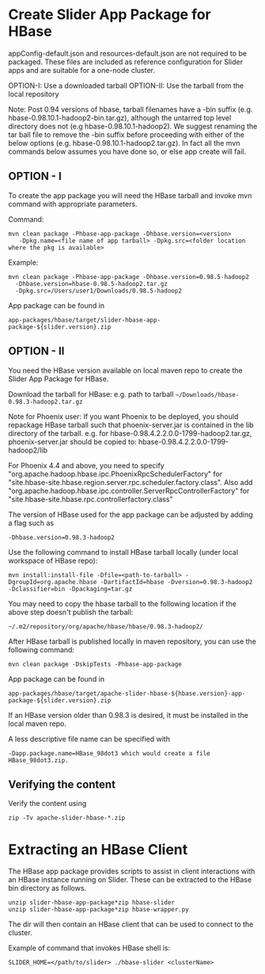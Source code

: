 <!---
   Licensed to the Apache Software Foundation (ASF) under one or more
   contributor license agreements.  See the NOTICE file distributed with
   this work for additional information regarding copyright ownership.
   The ASF licenses this file to You under the Apache License, Version 2.0
   (the "License"); you may not use this file except in compliance with
   the License.  You may obtain a copy of the License at

       http://www.apache.org/licenses/LICENSE-2.0

   Unless required by applicable law or agreed to in writing, software
   distributed under the License is distributed on an "AS IS" BASIS,
   WITHOUT WARRANTIES OR CONDITIONS OF ANY KIND, either express or implied.
   See the License for the specific language governing permissions and
   limitations under the License.
-->

# Create Slider App Package for HBase

appConfig-default.json and resources-default.json are not required to be packaged.
These files are included as reference configuration for Slider apps and are suitable
for a one-node cluster.

OPTION-I: Use a downloaded tarball
OPTION-II: Use the tarball from the local repository

Note: Post 0.94 versions of hbase, tarball filenames have a -bin suffix (e.g.
      hbase-0.98.10.1-hadoop2-bin.tar.gz), although the untarred top level
      directory does not (e.g hbase-0.98.10.1-hadoop2). We suggest renaming
      the tar ball file to remove the -bin suffix before proceeding with either
      of the below options (e.g. hbase-0.98.10.1-hadoop2.tar.gz). In fact all the
      mvn commands below assumes you have done so, or else app create will fail.

## OPTION - I 

To create the app package you will need the HBase tarball and invoke mvn command
with appropriate parameters.

Command:

    mvn clean package -Phbase-app-package -Dhbase.version=<version>
       -Dpkg.name=<file name of app tarball> -Dpkg.src=<folder location where the pkg is available>

Example:

    mvn clean package -Phbase-app-package -Dhbase.version=0.98.5-hadoop2
      -Dhbase.version=hbase-0.98.5-hadoop2.tar.gz
      -Dpkg.src=/Users/user1/Downloads/0.98.5-hadoop2

App package can be found in

    app-packages/hbase/target/slider-hbase-app-package-${slider.version}.zip

## OPTION - II 

You need the HBase version available on local maven repo to create the Slider App Package for HBase.

Download the tarball for HBase:
  e.g. path to tarball `~/Downloads/hbase-0.98.3-hadoop2.tar.gz`

Note for Phoenix user:
If you want Phoenix to be deployed, you should repackage HBase tarball such that phoenix-server.jar is contained in the lib directory of the tarball.
e.g. for hbase-0.98.4.2.2.0.0-1799-hadoop2.tar.gz, phoenix-server.jar should be copied to:
 hbase-0.98.4.2.2.0.0-1799-hadoop2/lib

For Phoenix 4.4 and above, you need to specify "org.apache.hadoop.hbase.ipc.PhoenixRpcSchedulerFactory" for "site.hbase-site.hbase.region.server.rpc.scheduler.factory.class". Also add "org.apache.hadoop.hbase.ipc.controller.ServerRpcControllerFactory" for "site.hbase-site.hbase.rpc.controllerfactory.class"

The version of HBase used for the app package can be adjusted by adding a
flag such as

    -Dhbase.version=0.98.3-hadoop2

Use the following command to install HBase tarball locally (under local workspace of HBase repo):

    mvn install:install-file -Dfile=<path-to-tarball> -DgroupId=org.apache.hbase -DartifactId=hbase -Dversion=0.98.3-hadoop2 -Dclassifier=bin -Dpackaging=tar.gz

You may need to copy the hbase tarball to the following location if the above step doesn't publish the tarball:

    ~/.m2/repository/org/apache/hbase/hbase/0.98.3-hadoop2/

After HBase tarball is published locally in maven repository, you can use the following command:

    mvn clean package -DskipTests -Phbase-app-package

App package can be found in

    app-packages/hbase/target/apache-slider-hbase-${hbase.version}-app-package-${slider.version}.zip

If an HBase version older than 0.98.3 is desired, it must be installed in the local maven repo.

A less descriptive file name can be specified with

    -Dapp.package.name=HBase_98dot3 which would create a file HBase_98dot3.zip.

## Verifying the content 

Verify the content using

    zip -Tv apache-slider-hbase-*.zip

# Extracting an HBase Client

The HBase app package provides scripts to assist in client interactions with
an HBase instance running on Slider.  These can be extracted to the HBase bin directory as follows.

    unzip slider-hbase-app-package*zip hbase-slider
    unzip slider-hbase-app-package*zip hbase-wrapper.py

The dir will then contain an HBase client that can be used
to connect to the cluster.

Example of command that invokes HBase shell is:

    SLIDER_HOME=</path/to/slider> ./hbase-slider <clusterName>
